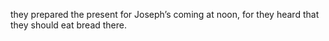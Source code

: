 they prepared the present for Joseph’s coming at noon, for they heard that they should eat bread there.
